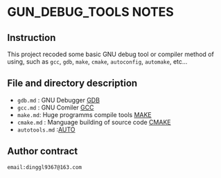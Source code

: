 # GUN_DEBUG_TOOLS NOTES 


## Instruction 

This project recoded some basic GNU debug tool or compiler method of using, such as `gcc`, `gdb`, `make`, `cmake`, `autoconfig`, `automake`, etc...



## File and directory description 

- `gdb.md` : GNU Debugger  [GDB](./gdb.md)
- `gcc.md` : GNU Comiler   [GCC](./gcc.md) 
- `make.md`: Huge programms compile tools [MAKE](./make.md) 
- `cmake.md` : Manguage building of source code  [CMAKE](./cmake.md)
- `autotools.md` :[AUTO](./autotools.md) 





## Author contract 
`email:dinggl9367@163.com`

